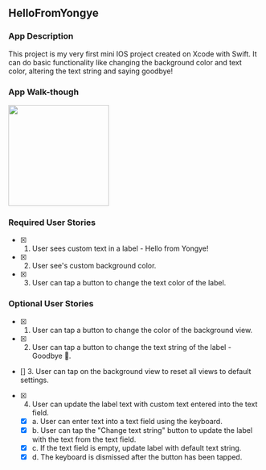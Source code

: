 ## HelloFromYongye

### App Description
This project is my very first mini IOS project created on Xcode with Swift. It can do basic functionality like changing the background color and text color, altering the text string and saying goodbye!

### App Walk-though
<img src="https://imgur.com/a/RAr1nsY" width=200><br>


### Required User Stories
- [x] 1. User sees custom text in a label - Hello from Yongye!
- [x] 2. User see's custom background color.
- [x] 3. User can tap a button to change the text color of the label.

### Optional User Stories
- [x] 1. User can tap a button to change the color of the background view.
- [x] 2. User can tap a button to change the text string of the label - Goodbye 👋.
- [] 3. User can tap on the background view to reset all views to default settings.
- [x] 4. User can update the label text with custom text entered into the text field.
   - [x] a. User can enter text into a text field using the keyboard.
   - [x] b. User can tap the "Change text string" button to update the label with the text from the text field.
   - [x] c. If the text field is empty, update label with default text string.
   - [x] d. The keyboard is dismissed after the button has been tapped.

